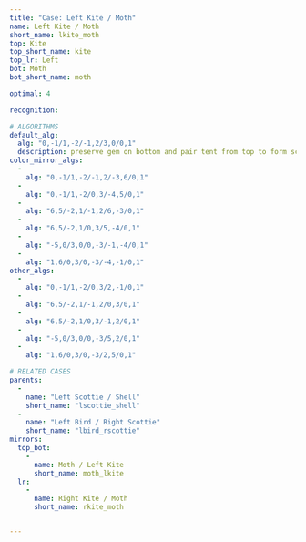 ```yaml
---
title: "Case: Left Kite / Moth"
name: Left Kite / Moth
short_name: lkite_moth
top: Kite
top_short_name: kite
top_lr: Left
bot: Moth
bot_short_name: moth

optimal: 4

recognition:

# ALGORITHMS
default_alg:
  alg: "0,-1/1,-2/-1,2/3,0/0,1"
  description: preserve gem on bottom and pair tent from top to form scottie/shell
color_mirror_algs:
  -
    alg: "0,-1/1,-2/-1,2/-3,6/0,1"
  -
    alg: "0,-1/1,-2/0,3/-4,5/0,1"
  -
    alg: "6,5/-2,1/-1,2/6,-3/0,1"
  -
    alg: "6,5/-2,1/0,3/5,-4/0,1"
  -
    alg: "-5,0/3,0/0,-3/-1,-4/0,1"
  -
    alg: "1,6/0,3/0,-3/-4,-1/0,1"
other_algs:
  -
    alg: "0,-1/1,-2/0,3/2,-1/0,1"
  -
    alg: "6,5/-2,1/-1,2/0,3/0,1"
  -
    alg: "6,5/-2,1/0,3/-1,2/0,1"
  -
    alg: "-5,0/3,0/0,-3/5,2/0,1"
  -
    alg: "1,6/0,3/0,-3/2,5/0,1"

# RELATED CASES
parents:
  -
    name: "Left Scottie / Shell"
    short_name: "lscottie_shell"
  -
    name: "Left Bird / Right Scottie"
    short_name: "lbird_rscottie"
mirrors:
  top_bot:
    -
      name: Moth / Left Kite
      short_name: moth_lkite
  lr:
    -
      name: Right Kite / Moth
      short_name: rkite_moth


---
```



